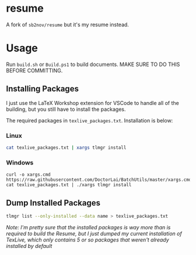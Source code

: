 # resume

A fork of `sb2nov/resume` but it's my resume instead.

# Usage

Run `build.sh` or `Build.ps1` to build documents.  MAKE SURE TO DO THIS BEFORE COMMITTING.

## Installing Packages

I just use the LaTeX Workshop extension for VSCode to handle all of the building, but you still have to install the packages.

The required packages in `texlive_packages.txt`.  Installation is below:

### Linux

```sh
cat texlive_packages.txt | xargs tlmgr install
```

### Windows

```
curl -o xargs.cmd https://raw.githubusercontent.com/DoctorLai/BatchUtils/master/xargs.cmd
cat texlive_packages.txt | ./xargs tlmgr install
```

## Dump Installed Packages

```sh
tlmgr list --only-installed --data name > texlive_packages.txt
```

_Note: I'm pretty sure that the installed packages is way more than is required to build the Resume, but I just dumped my current installation of TexLive, which only contains 5 or so packages that weren't already installed by default_